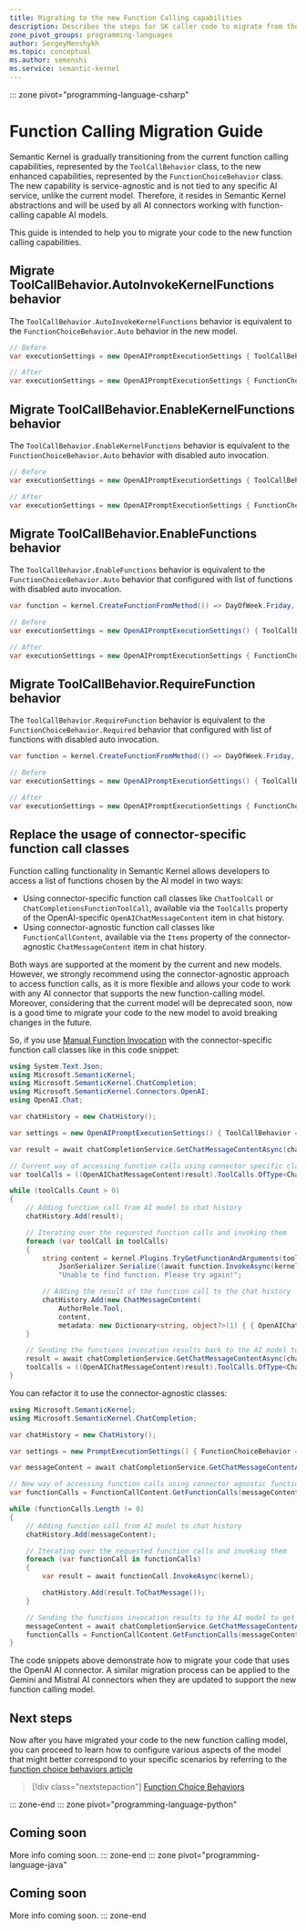 ```yaml
---
title: Migrating to the new Function Calling capabilities
description: Describes the steps for SK caller code to migrate from the current function calling capabilities, represented by the `ToolCallBehavior` class, to the new one represented by the `FunctionChoiceBehavior` class.
zone_pivot_groups: programming-languages
author: SergeyMenshykh
ms.topic: conceptual
ms.author: semenshi
ms.service: semantic-kernel
---
```

::: zone pivot="programming-language-csharp"
# Function Calling Migration Guide
Semantic Kernel is gradually transitioning from the current function calling capabilities, represented by the `ToolCallBehavior` class, to the new enhanced capabilities, represented by the `FunctionChoiceBehavior` class.
The new capability is service-agnostic and is not tied to any specific AI service, unlike the current model. Therefore, it resides in Semantic Kernel abstractions and will be used by all AI connectors working with function-calling capable AI models. 


This guide is intended to help you to migrate your code to the new function calling capabilities.

## Migrate ToolCallBehavior.AutoInvokeKernelFunctions behavior
The `ToolCallBehavior.AutoInvokeKernelFunctions` behavior is equivalent to the `FunctionChoiceBehavior.Auto` behavior in the new model. 
```csharp
// Before
var executionSettings = new OpenAIPromptExecutionSettings { ToolCallBehavior = ToolCallBehavior.AutoInvokeKernelFunctions };

// After
var executionSettings = new OpenAIPromptExecutionSettings { FunctionChoiceBehavior = FunctionChoiceBehavior.Auto() };
```

## Migrate ToolCallBehavior.EnableKernelFunctions behavior
The `ToolCallBehavior.EnableKernelFunctions` behavior is equivalent to the `FunctionChoiceBehavior.Auto` behavior with disabled auto invocation. 
```csharp
// Before
var executionSettings = new OpenAIPromptExecutionSettings { ToolCallBehavior = ToolCallBehavior.EnableKernelFunctions };

// After
var executionSettings = new OpenAIPromptExecutionSettings { FunctionChoiceBehavior = FunctionChoiceBehavior.Auto(autoInvoke: false) };
```

## Migrate ToolCallBehavior.EnableFunctions behavior
The `ToolCallBehavior.EnableFunctions` behavior is equivalent to the `FunctionChoiceBehavior.Auto` behavior that configured with list of functions with disabled auto invocation. 
```csharp
var function = kernel.CreateFunctionFromMethod(() => DayOfWeek.Friday, "GetDayOfWeek", "Returns the current day of the week.");

// Before
var executionSettings = new OpenAIPromptExecutionSettings() { ToolCallBehavior = ToolCallBehavior.EnableFunctions(functions: [function.Metadata.ToOpenAIFunction()]) };

// After
var executionSettings = new OpenAIPromptExecutionSettings { FunctionChoiceBehavior = FunctionChoiceBehavior.Auto(functions: [function], autoInvoke: false) };
```

## Migrate ToolCallBehavior.RequireFunction behavior
The `ToolCallBehavior.RequireFunction` behavior is equivalent to the `FunctionChoiceBehavior.Required` behavior that configured with list of functions with disabled auto invocation.
```csharp
var function = kernel.CreateFunctionFromMethod(() => DayOfWeek.Friday, "GetDayOfWeek", "Returns the current day of the week.");

// Before
var executionSettings = new OpenAIPromptExecutionSettings() { ToolCallBehavior = ToolCallBehavior.RequireFunction(functions: [function.Metadata.ToOpenAIFunction()]) };

// After
var executionSettings = new OpenAIPromptExecutionSettings { FunctionChoiceBehavior = FunctionChoiceBehavior.Required(functions: [function], autoInvoke: false) };
```

## Replace the usage of connector-specific function call classes
Function calling functionality in Semantic Kernel allows developers to access a list of functions chosen by the AI model in two ways:  
- Using connector-specific function call classes like `ChatToolCall` or `ChatCompletionsFunctionToolCall`, available via the `ToolCalls` property of the OpenAI-specific `OpenAIChatMessageContent` item in chat history.  
- Using connector-agnostic function call classes like `FunctionCallContent`, available via the `Items` property of the connector-agnostic `ChatMessageContent` item in chat history.

Both ways are supported at the moment by the current and new models. However, we strongly recommend using the connector-agnostic approach to access function calls, as it is more flexible and allows your code to work with any AI connector that supports the new function-calling model. 
Moreover, considering that the current model will be deprecated soon, now is a good time to migrate your code to the new model to avoid breaking changes in the future.

So, if you use [Manual Function Invocation](../concepts/ai-services/chat-completion/function-calling/function-invocation.md#manual-function-invocation) with the connector-specific function call classes like in this code snippet:
```csharp
using System.Text.Json;
using Microsoft.SemanticKernel;
using Microsoft.SemanticKernel.ChatCompletion;
using Microsoft.SemanticKernel.Connectors.OpenAI;
using OpenAI.Chat;

var chatHistory = new ChatHistory();

var settings = new OpenAIPromptExecutionSettings() { ToolCallBehavior = ToolCallBehavior.EnableKernelFunctions };

var result = await chatCompletionService.GetChatMessageContentAsync(chatHistory, settings, kernel);

// Current way of accessing function calls using connector specific classes.
var toolCalls = ((OpenAIChatMessageContent)result).ToolCalls.OfType<ChatToolCall>().ToList();

while (toolCalls.Count > 0)
{
    // Adding function call from AI model to chat history
    chatHistory.Add(result);

    // Iterating over the requested function calls and invoking them
    foreach (var toolCall in toolCalls)
    {
        string content = kernel.Plugins.TryGetFunctionAndArguments(toolCall, out KernelFunction? function, out KernelArguments? arguments) ?
            JsonSerializer.Serialize((await function.InvokeAsync(kernel, arguments)).GetValue<object>()) :
            "Unable to find function. Please try again!";

        // Adding the result of the function call to the chat history
        chatHistory.Add(new ChatMessageContent(
            AuthorRole.Tool,
            content,
            metadata: new Dictionary<string, object?>(1) { { OpenAIChatMessageContent.ToolIdProperty, toolCall.Id } }));
    }

    // Sending the functions invocation results back to the AI model to get the final response
    result = await chatCompletionService.GetChatMessageContentAsync(chatHistory, settings, kernel);
    toolCalls = ((OpenAIChatMessageContent)result).ToolCalls.OfType<ChatToolCall>().ToList();
}
```

You can refactor it to use the connector-agnostic classes:
```csharp
using Microsoft.SemanticKernel;
using Microsoft.SemanticKernel.ChatCompletion;

var chatHistory = new ChatHistory();

var settings = new PromptExecutionSettings() { FunctionChoiceBehavior = FunctionChoiceBehavior.Auto(autoInvoke: false) };

var messageContent = await chatCompletionService.GetChatMessageContentAsync(chatHistory, settings, kernel);

// New way of accessing function calls using connector agnostic function calling model classes.
var functionCalls = FunctionCallContent.GetFunctionCalls(messageContent).ToArray();

while (functionCalls.Length != 0)
{
    // Adding function call from AI model to chat history
    chatHistory.Add(messageContent);

    // Iterating over the requested function calls and invoking them
    foreach (var functionCall in functionCalls)
    {
        var result = await functionCall.InvokeAsync(kernel);

        chatHistory.Add(result.ToChatMessage());
    }

    // Sending the functions invocation results to the AI model to get the final response
    messageContent = await chatCompletionService.GetChatMessageContentAsync(chatHistory, settings, kernel);
    functionCalls = FunctionCallContent.GetFunctionCalls(messageContent).ToArray();
}
```

The code snippets above demonstrate how to migrate your code that uses the OpenAI AI connector.
A similar migration process can be applied to the Gemini and Mistral AI connectors when they are updated to support the new function calling model.

## Next steps
Now after you have migrated your code to the new function calling model, you can proceed to learn how to configure various aspects of the model that might better correspond to your specific scenarios by referring to the [function choice behaviors article](semantic-kernel/concepts/ai-services/chat-completion/function-calling/function-choice-behaviors.md)

> [!div class="nextstepaction"]
> [Function Choice Behaviors](semantic-kernel/concepts/ai-services/chat-completion/function-calling/function-choice-behaviors.md)


::: zone-end
::: zone pivot="programming-language-python"
## Coming soon
More info coming soon.
::: zone-end
::: zone pivot="programming-language-java"
## Coming soon
More info coming soon.
::: zone-end
